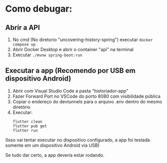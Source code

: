 # Como debugar:

## Abrir a API 

1. No cmd (No diretorio "uncovering-history-spring") executar `docker compose up`
2. Abrir Docker Desktop e abrir o container "api" na terminal
3. Executar `./mvnw spring-boot:run`

## Executar a app (Recomendo por USB em dispositivo Android)

1. Abrir com Visual Studio Code a pasta "historiador-app"
2. Fazer Forward Port no VSCode do porto 8080 com visibilidade pública
3. Copiar o endereço do devtunnels para o arquivo .env dentro do mesmo diretório
4. Executar:
   ```
   flutter clean
   flutter pub get
   flutter run
   ```
  (Isso vai tentar executar no dispositivo configurado, a app foi testada somente em um dispositivo Android via USB)

Se tudo dar certo, a app devería estar rodando.
